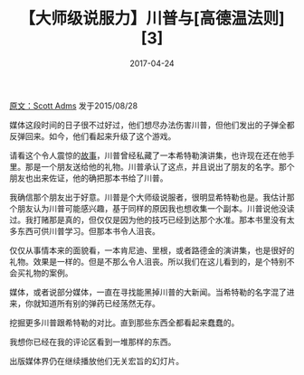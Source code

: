 ﻿---
layout: post
title: 【大师级说服力】川普与[高德温法则][3]
date: 2017-04-24
---


[原文：Scott Adms][1] 发于2015/08/28

媒体这段时间的日子很不过好过，他们想尽办法伤害川普，但他们发出的子弹全都反弹回来。如今，他们看起来升级了这个游戏。

请看这个令人震惊的[故事][2]，川普曾经私藏了一本希特勒演讲集，也许现在还在他手里。那是一个朋友送给他的礼物。川普承认了这点，并且说出了朋友的名字。那个朋友也出来佐证，他的确把那本书给了川普。

我确信那个朋友出于好意。川普是个大师级说服者，很明显希特勒也是。我估计那个朋友认为川普可能感兴趣，基于同样的原因我也想收集一个副本。川普说他没读过。我打赌那是真的，但仅仅是因为他的技巧已经到达那个水准。那本书里没有太多东西可供川普学习。但那本书令人沮丧。

仅仅从事情本来的面貌看，一本肯尼迪、里根，或者路德金的演讲集，也是很好的礼物。效果是一样的。但是不那么令人沮丧。所以我们在这儿看到的，是个特别不会买礼物的案例。

媒体，或者说部分媒体，一直在寻找能黑掉川普的大新闻。当希特勒的名字混了进来，你就知道所有别的弹药已经荡然无存。

挖掘更多川普跟希特勒的对比。直到那些东西全都看起来蠢蠢的。

我想你已经在我的评论区看到一堆那样的东西。

出版媒体界仍在继续播放他们无关宏旨的幻灯片。

[1]: http://blog.dilbert.com/post/127793580186/trump-and-godwins-law
[2]: http://www.businessinsider.com/donald-trumps-ex-wife-once-said-he-kept-a-book-of-hitlers-speeches-by-his-bed-2015-8
[3]: https://zh.wikipedia.org/wiki/%E9%AB%98%E5%BE%B7%E6%B8%A9%E6%B3%95%E5%88%99





